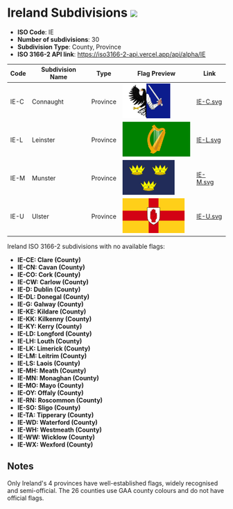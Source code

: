 # Ireland Subdivisions ![](https://flagcdn.com/h40/ie.png)

- **ISO Code**: IE
- **Number of subdivisions**: 30
- **Subdivision Type**: County, Province
- **ISO 3166-2 API link**: https://iso3166-2-api.vercel.app/api/alpha/IE

| Code  | Subdivision Name         | Type | Flag Preview | Link |
|-------|--------------------------|--------------| -------------- |----------|
| IE-C | Connaught | Province | <img src='https://raw.githubusercontent.com/amckenna41/iso3166-flags/main/iso3166-2-flags/IE/IE-C.svg' height='80'> | [IE-C.svg](https://raw.githubusercontent.com/amckenna41/iso3166-flags/main/iso3166-2-flags/IE/IE-C.svg) |
| IE-L | Leinster | Province | <img src='https://raw.githubusercontent.com/amckenna41/iso3166-flags/main/iso3166-2-flags/IE/IE-L.svg' height='80'> | [IE-L.svg](https://raw.githubusercontent.com/amckenna41/iso3166-flags/main/iso3166-2-flags/IE/IE-L.svg) |
| IE-M | Munster | Province | <img src='https://raw.githubusercontent.com/amckenna41/iso3166-flags/main/iso3166-2-flags/IE/IE-M.svg' height='80'> | [IE-M.svg](https://raw.githubusercontent.com/amckenna41/iso3166-flags/main/iso3166-2-flags/IE/IE-M.svg) |
| IE-U | Ulster | Province | <img src='https://raw.githubusercontent.com/amckenna41/iso3166-flags/main/iso3166-2-flags/IE/IE-U.svg' height='80'> | [IE-U.svg](https://raw.githubusercontent.com/amckenna41/iso3166-flags/main/iso3166-2-flags/IE/IE-U.svg) |

Ireland ISO 3166-2 subdivisions with no available flags:

* **IE-CE: Clare (County)**
* **IE-CN: Cavan (County)**
* **IE-CO: Cork (County)**
* **IE-CW: Carlow (County)**
* **IE-D: Dublin (County)**
* **IE-DL: Donegal (County)**
* **IE-G: Galway (County)**
* **IE-KE: Kildare (County)**
* **IE-KK: Kilkenny (County)**
* **IE-KY: Kerry (County)**
* **IE-LD: Longford (County)**
* **IE-LH: Louth (County)**
* **IE-LK: Limerick (County)**
* **IE-LM: Leitrim (County)**
* **IE-LS: Laois (County)**
* **IE-MH: Meath (County)**
* **IE-MN: Monaghan (County)**
* **IE-MO: Mayo (County)**
* **IE-OY: Offaly (County)**
* **IE-RN: Roscommon (County)**
* **IE-SO: Sligo (County)**
* **IE-TA: Tipperary (County)**
* **IE-WD: Waterford (County)**
* **IE-WH: Westmeath (County)**
* **IE-WW: Wicklow (County)**
* **IE-WX: Wexford (County)**

## Notes
Only Ireland's 4 provinces have well-established flags, widely recognised and semi-official. The 26 counties use GAA county colours and do not have official flags.